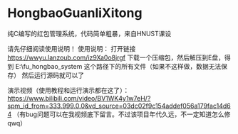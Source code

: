 # HongbaoGuanliXitong
纯C编写的红包管理系统，代码简单粗暴，来自HNUST课设

请先仔细阅读使用说明！
使用说明：
打开链接 https://wwyu.lanzoub.com/iz9Xa0o8jrgf 下载一个压缩包，然后解压到E盘，得到 E:\fu_hongbao_system 这个路径下的所有文件（如果不这样做，数据无法保存）
然后运行源码就可以了

演示视频（使用教程和运行演示都在这了）：https://www.bilibili.com/video/BV1WK4y1w7eH/?spm_id_from=333.999.0.0&vd_source=03dc02f9c154addef056a179fac14d64
（有bug问题可以在我视频底下留言。不过该项目年代久远，不一定知道怎么修qwq）
